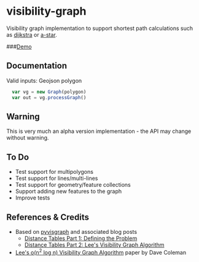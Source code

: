 # visibility-graph
Visibility graph implementation to support shortest path calculations such as [dijkstra](https://en.wikipedia.org/wiki/Dijkstra%27s_algorithm) or [a-star](https://en.wikipedia.org/wiki/A*_search_algorithm).

###[Demo](https://rowanwins.github.io/visibility-graph/index.html)

## Documentation
Valid inputs: Geojson polygon

````js
  var vg = new Graph(polygon)
  var out = vg.processGraph()
````

## Warning 
This is very much an alpha version implementation - the API may change without warning.


## To Do
* Test support for multipolygons
* Test support for lines/multi-lines
* Test support for geometry/feature collections
* Support adding new features to the graph
* Improve tests


## References & Credits
* Based on [pyvisgraph](https://github.com/TaipanRex/pyvisgraph) and associated blog posts
  * [Distance Tables Part 1: Defining the Problem](https://taipanrex.github.io/2016/09/17/Distance-Tables-Part-1-Defining-the-Problem.html)
  * [Distance Tables Part 2: Lee's Visibility Graph Algorithm](https://taipanrex.github.io/2016/10/19/Distance-Tables-Part-2-Lees-Visibility-Graph-Algorithm.html)
* [Lee's o(n<sup>2</sup> log n) Visibility Graph Algorithm](https://github.com/davetcoleman/visibility_graph/blob/master/Visibility_Graph_Algorithm.pdf) paper by Dave Coleman
